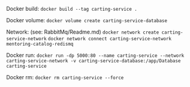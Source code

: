 Docker build:
`docker build --tag carting-service .`

Docker volume:
`docker volume create carting-service-database`

Network:
(see: RabbitMq/Readme.md)
`docker network create carting-service-network`
`docker network connect carting-service-network mentoring-catalog-redismq`

Docker run:
`docker run -dp 5000:80 --name carting-service --network carting-service-network -v carting-service-database:/app/Database carting-service`

Docker rm:
`docker rm carting-service --force`